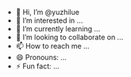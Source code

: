 - 👋 Hi, I’m @yuzhilue
- 👀 I’m interested in ...
- 🌱 I’m currently learning ...
- 💞️ I’m looking to collaborate on ...
- 📫 How to reach me ...
- 😄 Pronouns: ...
- ⚡ Fun fact: ...

<!---
yuzhilue/yuzhilue is a ✨ special ✨ repository because its `README.md` (this file) appears on your GitHub profile.
You can click the Preview link to take a look at your changes.
--->
